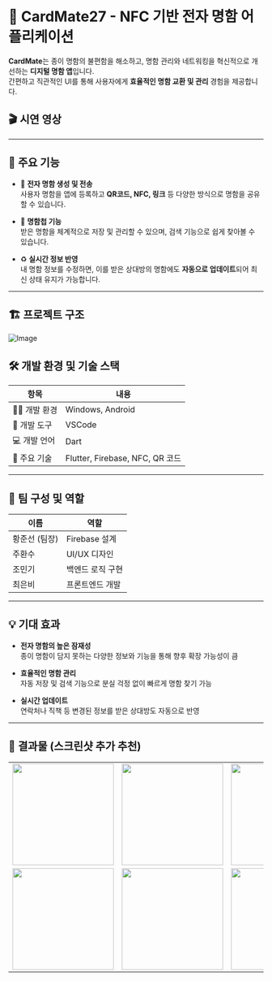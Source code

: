 # 📇 CardMate27 - NFC 기반 전자 명함 어플리케이션

**CardMate**는 종이 명함의 불편함을 해소하고, 명함 관리와 네트워킹을 혁신적으로 개선하는 **디지털 명함 앱**입니다.  
간편하고 직관적인 UI를 통해 사용자에게 **효율적인 명함 교환 및 관리** 경험을 제공합니다.
## 🎬 시연 영상

---

## 🔹 주요 기능

- 📲 **전자 명함 생성 및 전송**  
  사용자 명함을 앱에 등록하고 **QR코드, NFC, 링크** 등 다양한 방식으로 명함을 공유할 수 있습니다.

- 📂 **명함첩 기능**  
  받은 명함을 체계적으로 저장 및 관리할 수 있으며, 검색 기능으로 쉽게 찾아볼 수 있습니다.

- ♻️ **실시간 정보 반영**  
  내 명함 정보를 수정하면, 이를 받은 상대방의 명함에도 **자동으로 업데이트**되어 최신 상태 유지가 가능합니다.

---

## 🏗️ 프로젝트 구조
![Image](https://github.com/user-attachments/assets/67aae6f2-ec15-45c4-80e3-068ccf1c28b6)
## 🛠️ 개발 환경 및 기술 스택

| 항목 | 내용 |
|------|------|
| 👨‍💻 개발 환경 | Windows, Android |
| 🧰 개발 도구 | VSCode |
| 💻 개발 언어 | Dart |
| 🔧 주요 기술 | Flutter, Firebase, NFC, QR 코드 |

---

## 👥 팀 구성 및 역할

| 이름 | 역할 |
|------|------|
| 황준선 (팀장) | Firebase 설계 |
| 주환수 | UI/UX 디자인 |
| 조민기 | 백엔드 로직 구현 |
| 최은비 | 프론트엔드 개발 |

---

## 💡 기대 효과

- **전자 명함의 높은 잠재성**  
  종이 명함이 담지 못하는 다양한 정보와 기능을 통해 향후 확장 가능성이 큼

- **효율적인 명함 관리**  
  자동 저장 및 검색 기능으로 분실 걱정 없이 빠르게 명함 찾기 가능

- **실시간 업데이트**  
  연락처나 직책 등 변경된 정보를 받은 상대방도 자동으로 반영

---

## 📸 결과물 (스크린샷 추가 추천)
<table align="center">
  <tr>
    <td><img src="https://github.com/user-attachments/assets/655f0a2a-55d9-4299-b65d-20e5881c3ed7" width="200"/></td>
    <td><img src="https://github.com/user-attachments/assets/e731bccc-6eaa-4241-b5a3-9264c1b68fec" width="200"/></td>
    <td><img src="https://github.com/user-attachments/assets/c1ecfce1-2ff8-4064-b484-e8dbdf772573" width="200"/></td>
    <td><img src="https://github.com/user-attachments/assets/06a2d498-8078-43dc-8da2-e8ceabcc9d1d" width="200"/></td>
    <td><img src="https://github.com/user-attachments/assets/3cb5e2a2-e8b0-46ca-87ec-f7b033c7b786" width="200"/></td>
  </tr>
  <tr>
    <td><img src="https://github.com/user-attachments/assets/5b529b7a-cfc5-4056-813b-1e5cedbfbcd3" width="200"/></td>
    <td><img src="https://github.com/user-attachments/assets/6d1e8da1-c6f7-4b78-b844-04b1d1de02b3" width="200"/></td>
    <td><img src="https://github.com/user-attachments/assets/7fb1933b-3d59-4ee7-89d4-f5bcc65e5f71" width="200"/></td>
    <td><img src="https://github.com/user-attachments/assets/4c776acf-a81f-4930-b166-ff0c19844fdc" width="200"/></td>
    <td><img src="https://github.com/user-attachments/assets/9f0d8d1a-bfb2-426e-b18e-902c1ad82894" width="200"/></td>
  </tr>
</table>


